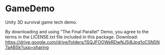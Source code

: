 # GameDemo
Unity 3D survival game tech demo.

By downloading and using "The Final Parallel" Demo, you agree to the terms in the LICENSE.txt file included in this package.
Download: https://drive.google.com/drive/folders/1SQJFOOWeRDwNJ5j8Jpg1oCSN5N7aABSk?usp=sharing
